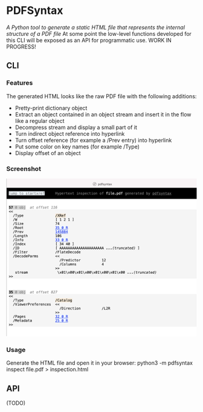 PDFSyntax
=========

*A Python tool to generate a static HTML file that represents the internal structure of a PDF file*
At some point the low-level functions developed for this CLI will be exposed as an API for programmatic use.
WORK IN PROGRESS!

## CLI

### Features
The generated HTML looks like the raw PDF file with the following additions:
* Pretty-print dictionary object
* Extract an object contained in an object stream and insert it in the flow like a regular object
* Decompress stream and display a small part of it
* Turn indirect object reference into hyperlink
* Turn offset reference (for example a /Prev entry) into hyperlink
* Put some color on key names (for example /Type)
* Display offset of an object

### Screenshot
![PDFSyntax screenshot](screenshot.png)

### Usage
Generate the HTML file and open it in your browser:
    python3 -m pdfsyntax inspect file.pdf > inspection.html

## API
(TODO)

